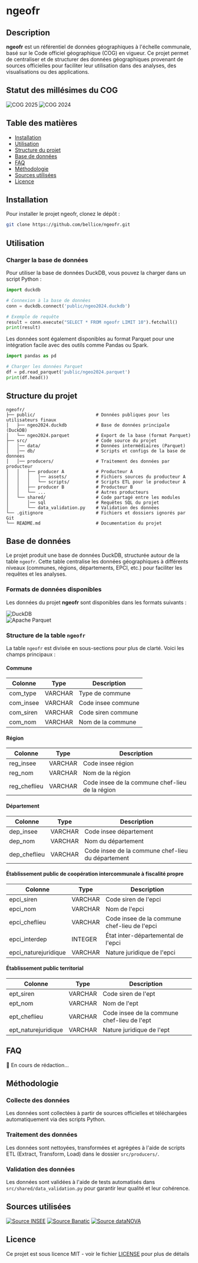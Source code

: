 # ngeofr

## Description
**ngeofr** est un référentiel de données géographiques à l'échelle communale, basé sur le Code officiel géographique (COG) en vigueur. Ce projet permet de centraliser et de structurer des données géographiques provenant de sources officielles pour faciliter leur utilisation dans des analyses, des visualisations ou des applications.

## Statut des millésimes du COG


![COG 2025](https://img.shields.io/badge/COG%202025-🔄%20Disponible-brightgreen)
![COG 2024](https://img.shields.io/badge/COG%202024-✅%20Disponible-brightgreen)

## Table des matières
- [Installation](#installation)
- [Utilisation](#utilisation)
- [Structure du projet](#structure-du-projet)
- [Base de données](#base-de-données)
- [FAQ](#faq)
- [Méthodologie](#méthodologie)
- [Sources utilisées](#sources-utilisées)
- [Licence](#licence)

## Installation
Pour installer le projet ngeofr, clonez le dépôt :

```bash
git clone https://github.com/bellice/ngeofr.git
```

## Utilisation

### Charger la base de données
Pour utiliser la base de données DuckDB, vous pouvez la charger dans un script Python :

```python
import duckdb

# Connexion à la base de données
conn = duckdb.connect('public/ngeo2024.duckdb')

# Exemple de requête
result = conn.execute("SELECT * FROM ngeofr LIMIT 10").fetchall()
print(result)
```

Les données sont également disponibles au format Parquet pour une intégration facile avec des outils comme Pandas ou Spark.

```python
import pandas as pd

# Charger les données Parquet
df = pd.read_parquet('public/ngeo2024.parquet')
print(df.head())
```

## Structure du projet
```
ngeofr/
├── public/                       # Données publiques pour les utilisateurs finaux
│   ├── ngeo2024.duckdb           # Base de données principale (DuckDB)
│   └── ngeo2024.parquet          # Export de la base (format Parquet)
├── src/                          # Code source du projet
│   │── data/                     # Données intermédiaires (Parquet)
│   │── db/                       # Scripts et configs de la base de données
│   │── producers/                # Traitement des données par producteur
│   │   ├── producer A            # Producteur A
│   │   │   │── assets/           # Fichiers sources du producteur A
│   │   │   └── scripts/          # Scripts ETL pour le producteur A
│   │   ├── producer B            # Producteur B
│   │   └── ...                   # Autres producteurs
│   └── shared/                   # Code partagé entre les modules
│       │── sql                   # Requêtes SQL du projet
│       └── data_validation.py    # Validation des données
└── .gitignore                    # Fichiers et dossiers ignorés par Git
└── README.md                     # Documentation du projet
```

## Base de données
Le projet produit une base de données DuckDB, structurée autour de la table `ngeofr`. Cette table centralise les données géographiques à différents niveaux (communes, régions, départements, EPCI, etc.) pour faciliter les requêtes et les analyses.

### Formats de données disponibles
Les données du projet **ngeofr** sont disponibles dans les formats suivants :

![DuckDB](https://img.shields.io/badge/DuckDB-%E2%9C%94-blue)  
![Apache Parquet](https://img.shields.io/badge/Apache%20Parquet-%E2%9C%94-blue)

### Structure de la table `ngeofr`
La table `ngeofr` est divisée en sous-sections pour plus de clarté. Voici les champs principaux :

#### Commune
| Colonne              | Type    | Description                                       |
|----------------------|---------|---------------------------------------------------|
| com_type             | VARCHAR | Type de commune                                   |
| com_insee            | VARCHAR | Code insee commune                                |
| com_siren            | VARCHAR | Code siren commune                                |
| com_nom              | VARCHAR | Nom de la commune                                 |

#### Région
| Colonne              | Type    | Description                                       |
|----------------------|---------|---------------------------------------------------|
| reg_insee            | VARCHAR | Code insee région                                 |
| reg_nom              | VARCHAR | Nom de la région                                  |
| reg_cheflieu         | VARCHAR | Code insee de la commune chef-lieu de la région   |

#### Département
| Colonne              | Type    | Description                                       |
|----------------------|---------|---------------------------------------------------|
| dep_insee            | VARCHAR | Code insee département                            |
| dep_nom              | VARCHAR | Nom du département                                |
| dep_cheflieu         | VARCHAR | Code insee de la commune chef-lieu du département |

#### Établissement public de coopération intercommunale à fiscalité propre
| Colonne              | Type    | Description                                       |
|----------------------|---------|---------------------------------------------------|
| epci_siren           | VARCHAR | Code siren de l'epci                              |
| epci_nom             | VARCHAR | Nom de l'epci                                     |
| epci_cheflieu        | VARCHAR | Code insee de la commune chef-lieu de l'epci      |
| epci_interdep        | INTEGER | État inter-départemental de l'epci                |
| epci_naturejuridique | VARCHAR | Nature juridique de l'epci                        |

#### Établissement public territorial
| Colonne              | Type    | Description                                       |
|----------------------|---------|---------------------------------------------------|
| ept_siren            | VARCHAR | Code siren de l'ept                               |
| ept_nom              | VARCHAR | Nom de l'ept                                      |
| ept_cheflieu         | VARCHAR | Code insee de la commune chef-lieu de l'ept       |
| ept_naturejuridique  | VARCHAR | Nature juridique de l'ept                         |



## FAQ

🚧 En cours de rédaction...

## Méthodologie

### Collecte des données
Les données sont collectées à partir de sources officielles et téléchargées automatiquement via des scripts Python.

### Traitement des données
Les données sont nettoyées, transformées et agrégées à l'aide de scripts ETL (Extract, Transform, Load) dans le dossier `src/producers/`.

### Validation des données
Les données sont validées à l'aide de tests automatisés dans `src/shared/data_validation.py` pour garantir leur qualité et leur cohérence.

## Sources utilisées


[![Source INSEE](https://img.shields.io/badge/Source-INSEE-blue)](https://www.insee.fr/)
[![Source Banatic](https://img.shields.io/badge/Source-Banatic-blue)](https://www.banatic.interieur.gouv.fr/)
[![Source dataNOVA](https://img.shields.io/badge/Source-dataNOVA-blue)](https://datanova.laposte.fr/)

## Licence
Ce projet est sous licence MIT - voir le fichier [LICENSE](./LICENSE) pour plus de détails